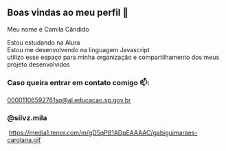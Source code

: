 ##  Boas vindas ao meu perfil 💙
         
Meu nome é Camila Cândido         
         
Estou estudando na Alura          
Estou me desenvolvendo na linguagem Javascript         
utilizo esse espaço para minha organização e compartilhamento dos meus projeto desenvolvidos         
         
###  Caso queira entrar em contato comigo 📫: 

00001106592761sp@al.educacao.sp.gov.br       
### @silvz.mila         
         
         
 ![]() https://media1.tenor.com/m/gD5qP81ADpEAAAAC/gabiguimaraes-carolana.gif            
        
         
         
         
         
         
         
         
         
       
